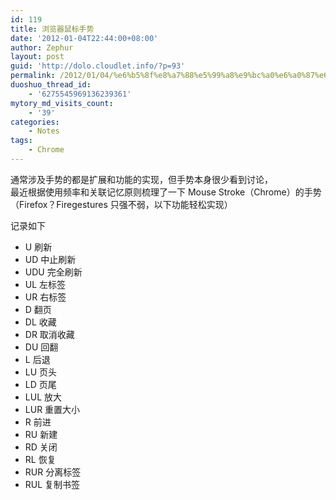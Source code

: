 ```yaml
---
id: 119
title: 浏览器鼠标手势
date: '2012-01-04T22:44:00+08:00'
author: Zephur
layout: post
guid: 'http://dolo.cloudlet.info/?p=93'
permalink: /2012/01/04/%e6%b5%8f%e8%a7%88%e5%99%a8%e9%bc%a0%e6%a0%87%e6%89%8b%e5%8a%bf/
duoshuo_thread_id:
    - '6275545969136239361'
mytory_md_visits_count:
    - '39'
categories:
    - Notes
tags:
    - Chrome
---
```


通常涉及手势的都是扩展和功能的实现，但手势本身很少看到讨论，  
最近根据使用频率和关联记忆原则梳理了一下 Mouse Stroke（Chrome）的手势（Firefox？Firegestures 只强不弱，以下功能轻松实现）  

<!-- more -->

记录如下

- U 刷新
- UD 中止刷新
- UDU 完全刷新
- UL 左标签
- UR 右标签
- D 翻页
- DL 收藏
- DR 取消收藏
- DU 回翻
- L 后退
- LU 页头
- LD 页尾
- LUL 放大
- LUR 重置大小
- R 前进
- RU 新建
- RD 关闭
- RL 恢复
- RUR 分离标签
- RUL 复制书签